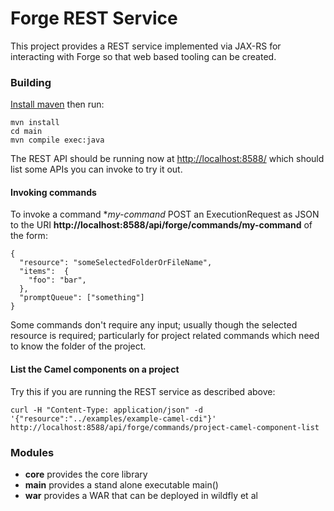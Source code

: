 # Forge REST Service

This project provides a REST service implemented via JAX-RS for interacting with Forge so that web based tooling can be created.

### Building

[Install maven](http://maven.apache.org/download.cgi) then run:

    mvn install
    cd main
    mvn compile exec:java

The REST API should be running now at [http://localhost:8588/](http://localhost:8588/) which should list some APIs you can invoke to try it out.

#### Invoking commands

To invoke a command **my-command* POST an ExecutionRequest as JSON to the URI **http://localhost:8588/api/forge/commands/my-command** of the form:

```
{
  "resource": "someSelectedFolderOrFileName",
  "items":  {
    "foo": "bar",
  },
  "promptQueue": ["something"]
}
```

Some commands don't require any input; usually though the selected resource is required; particularly for project related commands which need to know the folder of the project.

#### List the Camel components on a project

Try this if you are running the REST service as described above:

    curl -H "Content-Type: application/json" -d '{"resource":"../examples/example-camel-cdi"}' http://localhost:8588/api/forge/commands/project-camel-component-list

### Modules

* **core** provides the core library
* **main** provides a stand alone executable main()
* **war** provides a WAR that can be deployed in wildfly et al